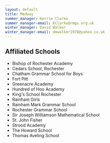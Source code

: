 ```yaml
---
layout: default
title: Medway
summer_manager: Kerrie Clarke
summer_manager-email: KClarke@rmgs.org.uk
winter_manager: David Walker
winter_manager-email: dmwalker1978@yahoo.co.uk
---
```


## Affiliated Schools

- Bishop of Rochester Academy
- Cedars School, Rochester
- Chatham Grammar School for Boys
- Fort Pitt
- Greenacre Academy
- Hundred of Hoo Academy
- King's School Rochester
- Rainham Girls
- Rainham Mark Grammar School
- Rochester Grammar School
- Sir Joseph Williamson Mathematical School
- St. John Fisher
- Strood Academy
- The Howard School
- Thomas Aveling School